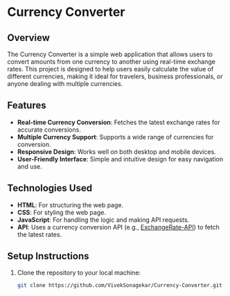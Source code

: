 # Currency Converter

## Overview
The Currency Converter is a simple web application that allows users to convert amounts from one currency to another using real-time exchange rates. This project is designed to help users easily calculate the value of different currencies, making it ideal for travelers, business professionals, or anyone dealing with multiple currencies.

## Features
- **Real-time Currency Conversion**: Fetches the latest exchange rates for accurate conversions.
- **Multiple Currency Support**: Supports a wide range of currencies for conversion.
- **Responsive Design**: Works well on both desktop and mobile devices.
- **User-Friendly Interface**: Simple and intuitive design for easy navigation and use.

## Technologies Used
- **HTML**: For structuring the web page.
- **CSS**: For styling the web page.
- **JavaScript**: For handling the logic and making API requests.
- **API**: Uses a currency conversion API (e.g., [ExchangeRate-API](https://www.exchangerate-api.com/)) to fetch the latest rates.

## Setup Instructions
1. Clone the repository to your local machine:
   ```bash
   git clone https://github.com/VivekSonagekar/Currency-Converter.git
